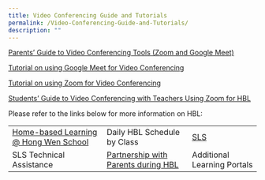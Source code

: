 ```yaml
---
title: Video Conferencing Guide and Tutorials
permalink: /Video-Conferencing-Guide-and-Tutorials/
description: ""
---
```

[Parents’ Guide to Video Conferencing Tools (Zoom and Google Meet)](/files/Learning%20Hub/Video%20conferencing%20guide/Parents-Guide-to-Video-Conferencing-Tools.pdf)

[Tutorial on using Google Meet for Video Conferencing](https://youtu.be/zss4Y8WLX4w)

[Tutorial on using Zoom for Video Conferencing](https://youtu.be/vyzqKksj9n4)

[Students’ Guide to Video Conferencing with Teachers Using Zoom for HBL](/files/Learning%20Hub/Video%20conferencing%20guide/Students-Guide-to-Video-Conferencing-with-Teachers-Using-Zoom-for-HBL-MOE0March2020.pdf)

Please refer to the links below for more information on HBL:

|                                       |                                     |                             |
|---------------------------------------|-------------------------------------|-----------------------------|
| [Home-based Learning @ Hong Wen School](/learning-hub/Pupils/Home-Based-Learning-Hong-Wen-School/) |     Daily HBL Schedule by Class     |            [SLS](/learning-hub/Pupils/Student-Learning-Space-SLS/)             |
|        SLS Technical Assistance       | [Partnership with Parents during HBL](/Partnership-with-Parents-during-HBL/) | Additional Learning Portals |